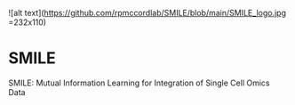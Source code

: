 ![alt text](https://github.com/rpmccordlab/SMILE/blob/main/SMILE_logo.jpg =232x110)

# SMILE
SMILE: Mutual Information Learning for Integration of Single Cell Omics Data 
